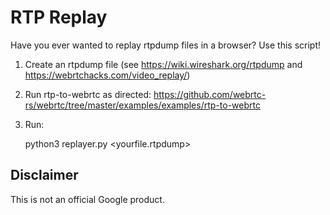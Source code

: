 # RTP Replay

Have you ever wanted to replay rtpdump files in a browser? Use this script!

1) Create an rtpdump file (see https://wiki.wireshark.org/rtpdump and https://webrtchacks.com/video_replay/)

2) Run rtp-to-webrtc as directed: https://github.com/webrtc-rs/webrtc/tree/master/examples/examples/rtp-to-webrtc

3) Run:

	python3 replayer.py <yourfile.rtpdump>

## Disclaimer

This is not an official Google product.
